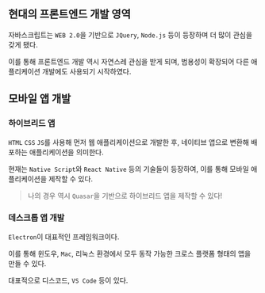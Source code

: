## 현대의 프론트엔드 개발 영역

자바스크립트는 `WEB 2.0`을 기반으로 `JQuery`, `Node.js` 등이 등장하며 더 많이 관심을 갖게 됐다.

이를 통해 프론트엔드 개발 역시 자연스레 관심을 받게 되며, 범용성이 확장되어 다른 애플리케이션 개발에도 사용되기 시작하였다.

## 모바일 앱 개발

### 하이브리드 앱

`HTML` `CSS` `JS`를 사용해 먼저 웹 애플리케이션으로 개발한 후, 네이티브 앱으로 변환해 배포하는 애플리케이션을 의미한다.

현재는 `Native Script`와 `React Native` 등의 기술들이 등장하여, 이를 통해 모바일 애플리케이션을 제작할 수 있다. 

> 나의 경우 역시 `Quasar`을 기반으로 하이브리드 앱을 제작할 수 있다!

### 데스크톱 앱 개발

`Electron`이 대표적인 프레임워크이다. 

이를 통해 윈도우, `Mac`, 리눅스 환경에서 모두 동작 가능한 크로스 플랫폼 형태의 앱을 만들 수 있다.

대표적으로 디스코드, `VS Code` 등이 있다. 

